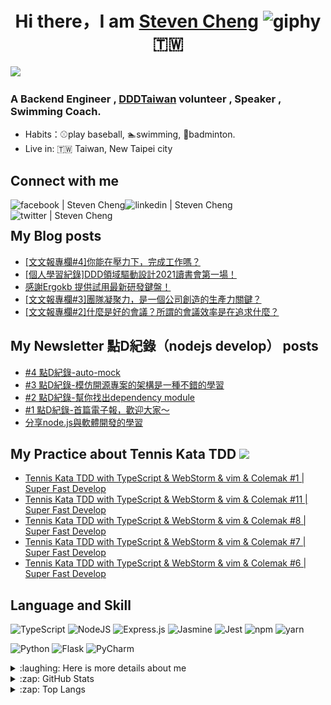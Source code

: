 <div align="center">
<h1>Hi there，I am <a href="https://blog.chiwencheng.com">Steven Cheng</a> <img src="https://media.giphy.com/media/hvRJCLFzcasrR4ia7z/giphy.gif" width="25px" alt="giphy"> 🇹🇼 </h1>
</div>


![](https://visitor-badge.glitch.me/badge?page_id=steven130169.steven130169)
<br />

### A Backend Engineer , [DDDTaiwan](https://www.ddd-tw.com) volunteer , Speaker , Swimming Coach.
- Habits：⚾play baseball, 🏊swimming, 🏸badminton.
- Live in: 🇹🇼 Taiwan, New Taipei city

## Connect with me
<div>
<a href="https://www.facebook.com/zheng.q.wen.96/">
<img align="left" alt="facebook | Steven Cheng"  src="https://img.icons8.com/plasticine/40/000000/facebook-new.png" />
 </a>
<a href="https://www.linkedin.com/in/chiwen-cheng/">
<img align="left" alt="linkedin | Steven Cheng"  src="https://img.icons8.com/plasticine/40/000000/linkedin.png" />
 </a>
<a href="https://twitter.com/stevencheng71">
<img align="left" alt="twitter | Steven Cheng"  src="https://img.icons8.com/plasticine/40/000000/twitter--v2.png" />
 </a>
</div>

<br>

## My Blog posts

<!-- BLOG-POST-LIST:START -->
- [[文文報專欄#4]你能在壓力下，完成工作嗎？](https://blog.chiwencheng.com/ni-neng-zai-ya-li-xia-wan-cheng-gong-zuo-ma/)
- [[個人學習紀錄]DDD領域驅動設計2021讀書會第一場！](https://blog.chiwencheng.com/domain-driven-design-2021-book-club/)
- [感謝Ergokb 提供試用最新研發鍵盤！](https://blog.chiwencheng.com/ergokb-keyboard/)
- [[文文報專欄#3]團隊凝聚力，是一個公司創造的生產力關鍵？](https://blog.chiwencheng.com/team-cohesiveness/)
- [[文文報專欄#2]什麼是好的會議？所謂的會議效率是在追求什麼？](https://blog.chiwencheng.com/meeting-skill/)
<!-- BLOG-POST-LIST:END -->

## My Newsletter 點D紀錄（nodejs develop） posts
<!-- SUBSTACK:START -->
- [#4 點D紀錄-auto-mock](https://nodejsdevelop.substack.com/p/4-d-auto-mock)
- [#3 點D紀錄-模仿開源專案的架構是一種不錯的學習](https://nodejsdevelop.substack.com/p/3-d)
- [#2 點D紀錄-幫你找出dependency module](https://nodejsdevelop.substack.com/p/2-d)
- [#1 點D紀錄-首篇電子報，歡迎大家～](https://nodejsdevelop.substack.com/p/1-nodejs-develop)
- [分享node.js與軟體開發的學習](https://nodejsdevelop.substack.com/p/coming-soon)
<!-- SUBSTACK:END -->

## My Practice about Tennis Kata TDD ![](https://img.icons8.com/cute-clipart/40/000000/youtube.png)
<!-- YOUTUBE-PLAYLIST:START -->
- [Tennis Kata TDD with TypeScript &amp; WebStorm &amp; vim &amp; Colemak #1 | Super Fast Develop](https://www.youtube.com/watch?v=fF1v-Fr5BQw)
- [Tennis Kata TDD with TypeScript &amp; WebStorm &amp; vim &amp; Colemak #11 | Super Fast Develop](https://www.youtube.com/watch?v=ZtibdQl1MNg)
- [Tennis Kata TDD with TypeScript &amp; WebStorm &amp; vim &amp; Colemak #8 | Super Fast Develop](https://www.youtube.com/watch?v=yyvygcXBnuw)
- [Tennis Kata TDD with TypeScript &amp; WebStorm &amp; vim &amp; Colemak #7 | Super Fast Develop](https://www.youtube.com/watch?v=lhJRMWOzhwE)
- [Tennis Kata TDD with TypeScript &amp; WebStorm &amp; vim &amp; Colemak #6 | Super Fast Develop](https://www.youtube.com/watch?v=-R8mtXIISPM)
<!-- YOUTUBE-PLAYLIST:END -->


## Language and Skill
<p>
<img  alt="TypeScript" src="https://img.shields.io/badge/typescript-%23007ACC.svg?style=for-the-badge&logo=typescript&logoColor=white"/>
<img  alt="NodeJS" src="https://img.shields.io/badge/node.js-%2343853D.svg?style=for-the-badge&logo=node-dot-js&logoColor=white"/>
<img  alt="Express.js" src="https://img.shields.io/badge/express.js-%23404d59.svg?style=for-the-badge&logo=express&logoColor=%2361DAFB"/>
<img  alt="Jasmine" src="https://img.shields.io/badge/jasmine-%238A4182.svg?style=for-the-badge&logo=jasmine&logoColor=white" />
<img alt="Jest"  src="https://img.shields.io/badge/Jest-C21325?style=for-the-badge&logo=jest&logoColor=white"/>
<img alt="npm" src="https://img.shields.io/badge/npm-CB3837?style=for-the-badge&logo=npm&logoColor=white"/>
<img alt="yarn" src="https://img.shields.io/badge/Yarn-2C8EBB?style=for-the-badge&logo=yarn&logoColor=white"/>
</p>
<p>
<img  alt="Python" src="https://img.shields.io/badge/python-%2314354C.svg?style=for-the-badge&logo=python&logoColor=white"/>
<img  alt="Flask" src="https://img.shields.io/badge/flask-%23000.svg?style=for-the-badge&logo=flask&logoColor=white"/>
<img  alt="PyCharm" src="https://img.shields.io/badge/pycharm-143?style=for-the-badge&logo=pycharm&logoColor=black&color=black&labelColor=green"/>
</p>


<details>
 <summary> :laughing: Here is more details about me</summary>


<!--START_SECTION:waka-->
![Code Time](http://img.shields.io/badge/Code%20Time-1%2C152%20hrs%2012%20mins-blue)

![Profile Views](http://img.shields.io/badge/Profile%20Views-0-blue)

**🐱 My GitHub Data** 

> 📦 36.0 kB Used in GitHub's Storage 
 > 
> 🏆 53 Contributions in the Year 2023
 > 
> 🚫 Not Opted to Hire
 > 
> 📜 38 Public Repositories 
 > 
> 🔑 1 Private Repositories 
 > 
**I'm an Early 🐤** 

```text
🌞 Morning                63 commits          ████████░░░░░░░░░░░░░░░░░   30.43 % 
🌆 Daytime                107 commits         █████████████░░░░░░░░░░░░   51.69 % 
🌃 Evening                37 commits          ████░░░░░░░░░░░░░░░░░░░░░   17.87 % 
🌙 Night                  0 commits           ░░░░░░░░░░░░░░░░░░░░░░░░░   00.00 % 
```
📅 **I'm Most Productive on Thursday** 

```text
Monday                   15 commits          ██░░░░░░░░░░░░░░░░░░░░░░░   07.25 % 
Tuesday                  11 commits          █░░░░░░░░░░░░░░░░░░░░░░░░   05.31 % 
Wednesday                13 commits          ██░░░░░░░░░░░░░░░░░░░░░░░   06.28 % 
Thursday                 47 commits          ██████░░░░░░░░░░░░░░░░░░░   22.71 % 
Friday                   46 commits          ██████░░░░░░░░░░░░░░░░░░░   22.22 % 
Saturday                 37 commits          ████░░░░░░░░░░░░░░░░░░░░░   17.87 % 
Sunday                   38 commits          █████░░░░░░░░░░░░░░░░░░░░   18.36 % 
```


📊 **This Week I Spent My Time On** 

```text
🕑︎ Time Zone: Asia/Taipei

💬 Programming Languages: 
TypeScript               8 hrs 45 mins       █████████████████░░░░░░░░   67.89 % 
Other                    2 hrs               ████░░░░░░░░░░░░░░░░░░░░░   15.50 % 
sh                       1 hr 6 mins         ██░░░░░░░░░░░░░░░░░░░░░░░   08.64 % 
GraphQL                  23 mins             █░░░░░░░░░░░░░░░░░░░░░░░░   02.98 % 
HTTP Request             16 mins             █░░░░░░░░░░░░░░░░░░░░░░░░   02.16 % 

🔥 Editors: 
IntelliJ                 9 hrs 47 mins       ███████████████████░░░░░░   75.86 % 
Google Calendar          2 hrs               ████░░░░░░░░░░░░░░░░░░░░░   15.50 % 
Zsh                      1 hr 6 mins         ██░░░░░░░░░░░░░░░░░░░░░░░   08.64 % 

🐱‍💻 Projects: 
Gen2Gen-Backend          9 hrs 50 mins       ███████████████████░░░░░░   76.31 % 
Unknown Project          2 hrs               ████░░░░░░░░░░░░░░░░░░░░░   15.50 % 
Terminal                 1 hr 3 mins         ██░░░░░░░░░░░░░░░░░░░░░░░   08.19 % 

💻 Operating System: 
Mac                      10 hrs 54 mins      █████████████████████░░░░   84.50 % 
Unknown OS               2 hrs               ████░░░░░░░░░░░░░░░░░░░░░   15.50 % 
```

**I Mostly Code in TypeScript** 

```text
TypeScript               8 repos             ████████████░░░░░░░░░░░░░   50.00 % 
C#                       2 repos             ███░░░░░░░░░░░░░░░░░░░░░░   12.50 % 
CSS                      2 repos             ███░░░░░░░░░░░░░░░░░░░░░░   12.50 % 
Jupyter Notebook         1 repo              ██░░░░░░░░░░░░░░░░░░░░░░░   06.25 % 
JavaScript               1 repo              ██░░░░░░░░░░░░░░░░░░░░░░░   06.25 % 
```



**Timeline**

![Lines of Code chart](https://raw.githubusercontent.com/steven130169/steven130169/main/assets/bar_graph.png)


 Last Updated on 27/07/2023 16:06:59 UTC
<!--END_SECTION:waka-->

</details>


<details>
<summary> :zap: GitHub Stats</summary>
<img src="https://github-readme-stats.vercel.app/api?username=steven130169" alt="Steven Cheng 's Github Stats">
</details>
<details>
<summary> :zap: Top Langs</summary>
<img src="https://github-readme-stats.vercel.app/api/top-langs/?username=steven130169&hide=jupyter&layout=compact" alt="Steven Cheng 's Top Langs">
</details>

